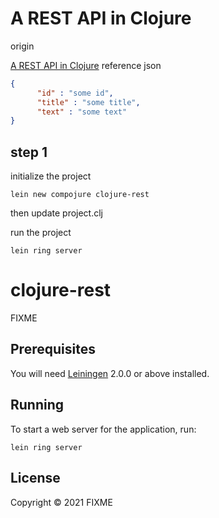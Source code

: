 # A REST API in Clojure

origin

[A REST API in Clojure](https://tutswiki.com/rest-api-in-clojure/#google_vignette)
reference json

```json
{
      "id" : "some id",
      "title" : "some title",
      "text" : "some text"
}
```

## step 1
initialize the project
```shell
lein new compojure clojure-rest
```

then update project.clj

run the project
```shell
lein ring server
```



#
#
#
#
#
#
#
#
#
# clojure-rest

FIXME

## Prerequisites

You will need [Leiningen][] 2.0.0 or above installed.

[leiningen]: https://github.com/technomancy/leiningen

## Running

To start a web server for the application, run:

    lein ring server

## License

Copyright © 2021 FIXME
